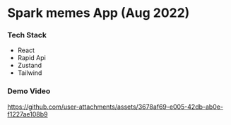 # Spark memes App (Aug 2022)

### Tech Stack
 - React
 - Rapid Api
 - Zustand
 - Tailwind

### Demo Video



https://github.com/user-attachments/assets/3678af69-e005-42db-ab0e-f1227ae108b9

